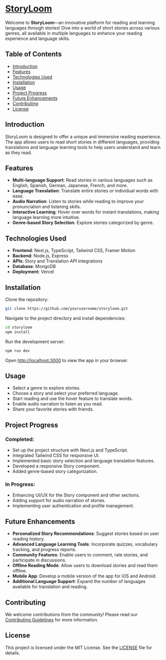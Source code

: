 
# [StoryLoom](https://storyloom.in)

Welcome to **StoryLoom**—an innovative platform for reading and learning languages through stories! Dive into a world of short stories across various genres, all available in multiple languages to enhance your reading experience and language skills.

## Table of Contents

- [Introduction](#introduction)
- [Features](#features)
- [Technologies Used](#technologies-used)
- [Installation](#installation)
- [Usage](#usage)
- [Project Progress](#project-progress)
- [Future Enhancements](#future-enhancements)
- [Contributing](#contributing)
- [License](#license)

## Introduction

StoryLoom is designed to offer a unique and immersive reading experience. The app allows users to read short stories in different languages, providing translations and language learning tools to help users understand and learn as they read.

## Features

- **Multi-language Support**: Read stories in various languages such as English, Spanish, German, Japanese, French, and more.
- **Language Translation**: Translate entire stories or individual words with ease.
- **Audio Narration**: Listen to stories while reading to improve your pronunciation and listening skills.
- **Interactive Learning**: Hover over words for instant translations, making language learning more intuitive.
- **Genre-based Story Selection**: Explore stories categorized by genre.

## Technologies Used

- **Frontend**: Next.js, TypeScript, Tailwind CSS, Framer Motion
- **Backend**: Node.js, Express
- **APIs**: Story and Translation API integrations
- **Database**: MongoDB
- **Deployment**: Vercel

## Installation

Clone the repository:

```bash
git clone https://github.com/yourusername/storyloom.git
```

Navigate to the project directory and install dependencies:

```bash
cd storyloom
npm install
```

Run the development server:

```bash
npm run dev
```

Open [http://localhost:3000](http://localhost:3000) to view the app in your browser.

## Usage

- Select a genre to explore stories.
- Choose a story and select your preferred language.
- Start reading and use the hover feature to translate words.
- Enable audio narration to listen as you read.
- Share your favorite stories with friends.

## Project Progress

### Completed:

- Set up the project structure with Next.js and TypeScript.
- Integrated Tailwind CSS for responsive UI.
- Implemented basic story selection and language translation features.
- Developed a responsive Story component.
- Added genre-based story categorization.

### In Progress:

- Enhancing UI/UX for the Story component and other sections.
- Adding support for audio narration of stories.
- Implementing user authentication and profile management.

## Future Enhancements

- **Personalized Story Recommendations**: Suggest stories based on user reading history.
- **Advanced Language Learning Tools**: Incorporate quizzes, vocabulary tracking, and progress reports.
- **Community Features**: Enable users to comment, rate stories, and participate in discussions.
- **Offline Reading Mode**: Allow users to download stories and read them offline.
- **Mobile App**: Develop a mobile version of the app for iOS and Android.
- **Additional Language Support**: Expand the number of languages available for translation and reading.

## Contributing

We welcome contributions from the community! Please read our [Contributing Guidelines](CONTRIBUTING.md) for more information.

## License

This project is licensed under the MIT License. See the [LICENSE](LICENSE) file for details.
